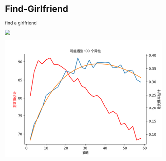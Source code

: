 # Find-Girlfriend
find a girlfriend

![](https://www.bilibili.com/video/av34959096?from=search&seid=5005920912372664179)

![](https://github.com/Freakwill/Find-Girlfriend/blob/master/findgf.png)

